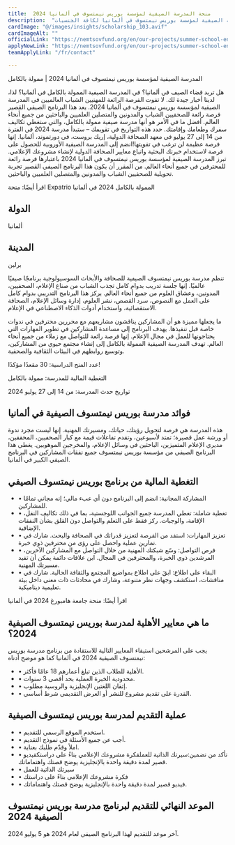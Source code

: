 ```yaml
---
title:  منحة المدرسة الصيفية لمؤسسة بوريس نيمتسوف في ألمانيا 2024 
description:  "فرصة ذهبية ممولة بالكامل مقدمة من المدرسة الصيفية لمؤسسة بوريس نيمتسوف في ألمانيا لكافة الجنسيات" 
cardImage: "@/images/insights/scholarship_103.avif" 
cardImageAlt: "" 
officialLink: "https://nemtsovfund.org/en/our-projects/summer-school-en/" 
applyNowLink: "https://nemtsovfund.org/en/our-projects/summer-school-en/" 
teamApplyLink: "/fr/contact"

---
```


المدرسة الصيفية لمؤسسة بوريس نيمتسوف في ألمانيا 2024 | ممولة بالكامل

هل تريد قضاء الصيف في ألمانيا؟ في المدرسة الصيفية الممولة بالكامل في ألمانيا؟ لذا، لدينا أخبار جيدة لك. لا تفوت الفرصة الرائعة للمهنيين الشباب العالميين في المدرسة الصيفية لمؤسسة بوريس نيمتسوف في ألمانيا 2024. يعد هذا البرنامج الصيفي القصير فرصة رائعة للصحفيين الشباب والمدونين والمتصلين العلميين والباحثين من جميع أنحاء العالم. أفضل ما في الأمر هو أنها مدرسة صيفية ممولة بالكامل، والتي ستغطي تكاليف سفرك وطعامك وإقامتك. حدد هذه التواريخ في تقويمك – ستبدأ مدرسة 2024 في الفترة من 14 إلى 27 يوليو في معهد الصحافة الدولية، إريك بروست، في دورتموند، ألمانيا. إنها فرصة عظيمة لن ترغب في تفويتها!انضم إلى المدرسة الصيفية الأوروبية للحصول على فرصة لاستخدام خبرتك البحثية واتباع معايير الصحافة الدولية لإنشاء مشروعك الإعلامي. تبرز المدرسة الصيفية لمؤسسة بوريس نيمتسوف في ألمانيا 2024 باعتبارها فرصة رائعة للمحترفين في جميع أنحاء العالم. من المقرر أن يكون هذا البرنامج الصيفي القصير تجربة تحويلية للصحفيين الشباب والمدونين والمتصلين العلميين والباحثين.

اقرأ أيضًا: منحة Expatrio الممولة بالكامل 2024 في ألمانيا

## الدولة

ألمانيا

## المدينة

برلين

تنظم مدرسة بوريس نيمتسوف الصيفية للصحافة والأبحاث السوسيولوجية برنامجًا صيفيًا عالميًا. إنها جلسة تدريب بدوام كامل تجذب الشباب من صناع الإعلام، الصحفيين، المدونين، وعشاق العلوم من جميع أنحاء العالم. يركز هذا البرنامج التدريبي بدوام كامل على العمل مع النصوص، سرد القصص، نشر العلوم، إدارة وسائل الإعلام، الصحافة الاستقصائية، واستخدام أدوات الذكاء الاصطناعي في الإعلام.

ما يجعلها مميزة هو أن المشاركين يناقشون مشاريعهم مع محررين محترفين في ندوات خاصة قبل تنفيذها. يهدف البرنامج إلى مساعدة المشاركين في تطوير المهارات التي يحتاجونها للعمل في مجال الإعلام. إنها فرصة رائعة للتواصل مع زملاء من جميع أنحاء العالم. تهدف المدرسة الصيفية الممولة بالكامل إلى إنشاء مجتمع حيوي من المشاركين، وتوسيع روابطهم في البيئات الثقافية والصحفية.

عدد المنح الدراسية: 30 مقعدًا مؤكدًا!

التغطية المالية للمدرسة: ممولة بالكامل

تواريخ حدث المدرسة: من 14 إلى 27 يوليو 2024

## فوائد مدرسة بوريس نيمتسوف الصيفية في ألمانيا

هذه المدرسة هي فرصة لتحويل رؤيتك، حياتك، ومسيرتك المهنية. إنها ليست مجرد ندوة أو ورشة عمل قصيرة؛ تمتد لأسبوعين، وتقدم تفاعلات قيمة مع كبار الصحفيين، المحققين، مديري الإعلام المتميزين، الباحثين في وسائل الإعلام، والمخرجين الموهوبين. يغطي هذا البرنامج الصيفي من مؤسسة بوريس نيمتسوف جميع نفقات المشاركين في البرنامج الصيفي الكبير في ألمانيا.

## التغطية المالية من برنامج بوريس نيمتسوف الصيفي

- • المشاركة المجانية: انضم إلى البرنامج دون أي عبء مالي؛ إنه مجاني تمامًا للمشاركين.
- • تغطية شاملة: تغطي المدرسة جميع الجوانب اللوجستية، بما في ذلك تكاليف النقل، الإقامة، والوجبات. ركز فقط على التعلم والتواصل دون القلق بشأن النفقات الإضافية.
- • تعزيز المهارات: استفد من الفرصة لتعزيز قدراتك في الصحافة والبحث. شارك في تمارين عملية واحصل على رؤى من محترفين ذوي خبرة.
- • فرص التواصل: وسّع شبكتك المهنية من خلال التواصل مع المشاركين الآخرين، المرشدين ذوي الخبرة، والمحترفين في المجال. ابن علاقات دائمة يمكن أن تفيد مسيرتك المهنية.
- • البقاء على اطلاع: ابقَ على اطلاع بمواضيع المجتمع والثقافة الحالية. شارك في مناقشات، استكشف وجهات نظر متنوعة، وشارك في محادثات ذات معنى داخل بيئة تعليمية ديناميكية.

اقرأ أيضًا: منحة جامعة هامبورغ 2024 في ألمانيا

## ما هي معايير الأهلية لمدرسة بوريس نيمتسوف الصيفية 2024؟

يجب على المرشحين استيفاء المعايير التالية للاستفادة من برنامج مدرسة بوريس نيمتسوف الصيفية 2024 في ألمانيا كما هو موضح أدناه:

- • الأهلية للطلاب الذين تبلغ أعمارهم 18 عامًا فأكثر.
- • محدودية الخبرة العملية بحد أقصى 3 سنوات.
- • إتقان اللغتين الإنجليزية والروسية مطلوب.
- • القدرة على تقديم مشروع للنشر أو العرض التقديمي شرط أساسي.

## عملية التقديم لمدرسة بوريس نيمتسوف الصيفية

- • استخدم الموقع الرسمي للتقديم.
- • أجب عن جميع الأسئلة في نموذج التقديم.
- • املأ وقدّم طلبك بعناية.
- • تأكد من تضمين:سيرتك الذاتية للعملفكرة مشروعك الإعلامي بناءً على دراستكفيديو قصير لمدة دقيقة واحدة بالإنجليزية يوضح قصتك واهتماماتك.
- • سيرتك الذاتية للعمل
- • فكرة مشروعك الإعلامي بناءً على دراستك
- • فيديو قصير لمدة دقيقة واحدة بالإنجليزية يوضح قصتك واهتماماتك.


## الموعد النهائي للتقديم لبرنامج مدرسة بوريس نيمتسوف الصيفية 2024

آخر موعد للتقديم لهذا البرنامج الصيفي لعام 2024 هو 5 يوليو 2024.

